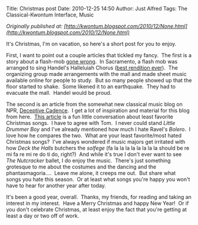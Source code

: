 Title: Christmas post
Date: 2010-12-25 14:50
Author: Just Alfred
Tags: The Classical-Kwontum Interface, Music

*Originally published at: [http://kwontum.blogspot.com/2010/12/None.html](http://kwontum.blogspot.com/2010/12/None.html)*

It's Christmas, I'm on vacation, so here's a short post for you to
enjoy.  

<a name="more"></a>First, I want to point out a couple articles that
tickled my fancy.  The first is a story about a flash-mob [gone
wrong](http://www.mercurynews.com/top-stories/ci_16912758?nclick_check=1). 
In Sacramento, a flash mob was arranged to sing Handel's Halleluiah
Chorus ([best rendition
ever](http://www.youtube.com/watch?v=ZCFCeJTEzNU)).  The organizing
group made arrangements with the mall and made sheet music available
online for people to study.  But so many people showed up that the floor
started to shake.  Some likened it to an earthquake.  They had to
evacuate the mall.  Handel would be proud.  
  
The second is an article from the somewhat new classical music blog on
NPR, [Deceptive Cadence](http://www.npr.org/blogs/deceptivecadence/).  I
get a lot of inspiration and material for this blog from here.  [This
article](http://www.npr.org/blogs/deceptivecadence/2010/12/14/132035046/least-favorite-christmas-song?ft=1&f=129702125)
is a fun little conversation about least favorite Christmas songs.  I
have to agree with Tom.  I never could stand *Little Drummer Boy* and
I've already mentioned how much I hate Ravel's *Bolero*.  I love how he
compares the two.  What are your least favorite/most hated Christmas
songs?  I've always wondered if music majors get irritated with how
*Deck the Halls* butchers the *solfege* (fa la la la la la la la la
should be re mi fa re mi re do ti do, right?)  And while it's true I
don't ever want to see *The Nutcracker* ballet, I do enjoy the music. 
There's just something grotesque to me about the costumes and the
dancing and the phantasmagoria....  Leave me alone, it creeps me out. 
But share what songs you hate this season.  Or at least what songs
you're happy you won't have to hear for another year after today.  
  
It's been a good year, overall.  Thanks, my friends, for reading and
taking an interest in my interest.  Have a Merry Christmas and happy New
Year!  Or if you don't celebrate Christmas, at least enjoy the fact that
you're getting at least a day or two off of work.

